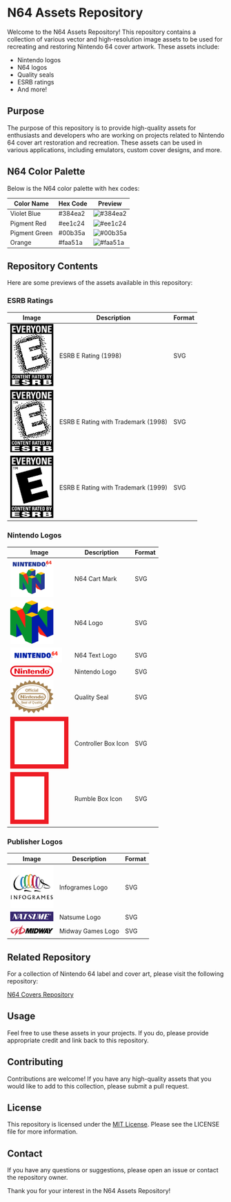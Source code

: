 # N64 Assets Repository

Welcome to the N64 Assets Repository! This repository contains a collection of various vector and high-resolution image assets to be used for recreating and restoring Nintendo 64 cover artwork. These assets include:

- Nintendo logos
- N64 logos
- Quality seals
- ESRB ratings
- And more!

## Purpose

The purpose of this repository is to provide high-quality assets for enthusiasts and developers who are working on projects related to Nintendo 64 cover art restoration and recreation. These assets can be used in various applications, including emulators, custom cover designs, and more.

## N64 Color Palette

Below is the N64 color palette with hex codes:

| Color Name    | Hex Code  | Preview |
|---------------|-----------|---------|
| Violet Blue   | #384ea2   | ![#384ea2](https://dummyimage.com/100x60/384ea2/FFFFFF&text=%23384ea2) |
| Pigment Red   | #ee1c24   | ![#ee1c24](https://dummyimage.com/100x60/ee1c24/FFFFFF&text=%23ee1c24) |
| Pigment Green | #00b35a   | ![#00b35a](https://dummyimage.com/100x60/00b35a/FFFFFF&text=%2300b35a) |
| Orange        | #faa51a   | ![#faa51a](https://dummyimage.com/100x60/faa51a/000000&text=%23faa51a) |

## Repository Contents

Here are some previews of the assets available in this repository:

### ESRB Ratings

| Image | Description | Format |
|-------|-------------|--------|
| [<img src="esrb/esrb_e_1998.svg" alt="ESRB E Rating" width="100">](esrb/esrb_e_1998.svg) | ESRB E Rating (1998) | SVG |
| [<img src="esrb/esrb_e_1998_tm.svg" alt="ESRB E Rating with Trademark" width="100">](esrb/esrb_e_1998_tm.svg) | ESRB E Rating with Trademark (1998) | SVG |
| [<img src="esrb/esrb_e_1999_tm.svg" alt="ESRB E Rating with Trademark" width="100">](esrb/esrb_e_1999_tm.svg) | ESRB E Rating with Trademark (1999) | SVG |

### Nintendo Logos

| Image | Description | Format |
|-------|-------------|--------|
| [<img src="nintendo/n64_cart_mark.svg" alt="N64 Cart Mark" width="100">](nintendo/n64_cart_mark.svg) | N64 Cart Mark | SVG |
| [<img src="nintendo/n64_logo.svg" alt="N64 Logo" width="100">](nintendo/n64_logo.svg) | N64 Logo | SVG |
| [<img src="nintendo/n64_text_logo.svg" alt="N64 Text Logo" width="100" style="background-color:white; padding:10px;">](nintendo/n64_text_logo.svg) | N64 Text Logo | SVG |
| [<img src="nintendo/nintendo_logo.svg" alt="Nintendo Logo" width="100">](nintendo/nintendo_logo.svg) | Nintendo Logo | SVG |
| [<img src="nintendo/quality_seal.svg" alt="Quality Seal" width="100">](nintendo/quality_seal.svg) | Quality Seal | SVG |
| [<img src="nintendo/controller_box_icon.svg" alt="Controller Box Icon" height="100" style="background-color:#ee1c24; padding:10px;">](nintendo/controller_box_icon.svg) | Controller Box Icon | SVG |
| [<img src="nintendo/rumble_box_icon.svg" alt="Rumble Box Icon" height="100" style="background-color:#ee1c24; padding:10px;">](nintendo/rumble_box_icon.svg) | Rumble Box Icon | SVG |

### Publisher Logos

| Image | Description | Format |
|-------|-------------|--------|
| [<img src="publishers/infogrames_logo.svg" alt="Infogrames Logo" width="100">](publishers/infogrames_logo.svg) | Infogrames Logo | SVG |
| [<img src="publishers/natsume_logo.svg" alt="Natsume Logo" width="100">](publishers/natsume_logo.svg) | Natsume Logo | SVG |
| [<img src="publishers/midway_games_logo.svg" alt="Midway Games Logo" width="100" style="background-color:white;">](publishers/midway_games_logo.svg) | Midway Games Logo | SVG |

## Related Repository

For a collection of Nintendo 64 label and cover art, please visit the following repository:

[N64 Covers Repository](https://github.com/IanSkelskey/n64-covers)

## Usage

Feel free to use these assets in your projects. If you do, please provide appropriate credit and link back to this repository.

## Contributing

Contributions are welcome! If you have any high-quality assets that you would like to add to this collection, please submit a pull request.

## License

This repository is licensed under the [MIT License](LICENSE). Please see the LICENSE file for more information.

## Contact

If you have any questions or suggestions, please open an issue or contact the repository owner.

Thank you for your interest in the N64 Assets Repository!
